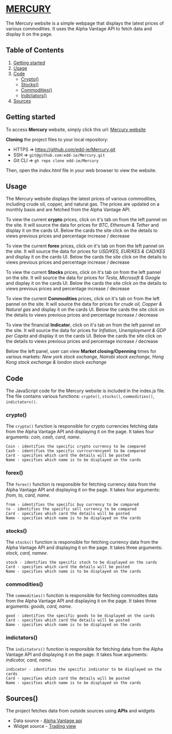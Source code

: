 # [MERCURY](https://edd-ie.github.io/Mercury)
The Mercury website is a simple webpage that displays the latest prices of various commodities. It uses the Alpha Vantage API to fetch data and display it on the page.

## Table of Contents
1. [Getting started](#Getting-started)
2. [Usage](#Usage)
3. [Code](#Code)
    - [Crypto()](#crypto)
    - [Stocks()](#stocks)
    - [Commodities()](#commodities)
    - [Indictators()](#indictators)
4. [Sources](#Sources)


## <a id="Getting-started">Getting started</a> 
To access **Mercury** website, simply click this url:
[Mercury website](https://edd-ie.github.io/Mercury)

**Cloning** the project files to your local repository:
* HTTPS => https://github.com/edd-ie/Mercury.git
* SSH => ```git@github.com:edd-ie/Mercury.git```
* Git CLI => ```gh repo clone edd-ie/Mercury```

Then, open the *index.html* file in your web browser to view the website.

## <a id="Usage">Usage</a>
The Mercury website displays the latest prices of various commodities, including crude oil, copper, and natural gas. The prices are updated on a monthly basis and are fetched from the Alpha Vantage API.

To view the current **crypto** prices, click on it's tab on from the left pannel on the site. It will source the data for prices for *BTC, Ethereum & Tether* and display it on the cards UI. 
Below the cards the site click on the details to views previous prices and percentage increase / decrease

To view the current **forex** prices, click on it's tab on from the left pannel on the site. It will source the data for prices for *USD/KES, EUR/KES & CAD/KES* and display it on the cards UI. 
Below the cards the site click on the details to views previous prices and percentage increase / decrease

To view the current **Stocks** prices, click on it's tab on from the left pannel on the site. It will source the data for prices for *Tesla, Microsoft & Google* and display it on the cards UI. 
Below the cards the site click on the details to views previous prices and percentage increase / decrease

To view the current **Commodities** prices, click on it's tab on from the left pannel on the site. It will source the data for prices for *crude oil, Copper & Natural gas* and display it on the cards UI. 
Below the cards the site click on the details to views previous prices and percentage increase / decrease

To view the financial **Indicator**, click on it's tab on from the left pannel on the site. It will source the data for prices for *Inflation, Unemployment & GDP per Capita* and display it on the cards UI. 
Below the cards the site click on the details to views previous prices and percentage increase / decrease

Below the left panel, user can view **Market closing/Openning** times for various markets: *New york stock exchange, Nairobi stock exchange, Hong Kong stock exchange & london stock exchange*

## <a id="Code">Code</a>
The JavaScript code for the Mercury website is included in the index.js file. The file contains various functions: ```crypto()```, ```stocks()```, ```commodities()```, ```indictators()```.

### <a id="crypto">crypto()</a>
The ```crypto()``` function is responsible for crypto currencies fetching data from the Alpha Vantage API and displaying it on the page. It takes four arguments: *coin, cash, card, name*.

    Coin - identifies the specific crypto currency to be compared
    Cash - identifies the specific currcurrencyent to be compared 
    Card - specifies which card the details will be posted
    Name - specifies which name is to be displayed on the cards
### <a id="forex">forex()</a>
The ```forex()``` function is responsible for fetching currency data from the Alpha Vantage API and displaying it on the page. It takes four arguments: *from, to, card, name*.

    from - identifies the specific buy currency to be compared
    to - identifies the specific sell currency to be compared 
    Card - specifies which card the details will be posted
    Name - specifies which name is to be displayed on the cards
### <a id="stocks">stocks()</a>
The ```stocks()``` function is responsible for fetching currency data from the Alpha Vantage API and displaying it on the page. It takes three arguments: *stock, card, namee*.

    stock - identifies the specific stock to be displayed on the cards
    Card - specifies which card the details will be posted
    Name - specifies which name is to be displayed on the cards
### <a id="commodities">commodities()</a>
The ```commodities()``` function is responsible for fetching commodites data from the Alpha Vantage API and displaying it on the page. It takes three arguments: *goods, card, name*.

    good - identifies the specific goods to be displayed on the cards
    Card - specifies which card the details will be posted
    Name - specifies which name is to be displayed on the cards
### <a id="indictators">indictators()</a>
The ```indictators()``` function is responsible for fetching data from the Alpha Vantage API and displaying it on the page. It takes foue arguments: *indicator, card, name*.

    indicator - identifies the specific indicator to be displayed on the cards
    Card - specifies which card the details will be posted
    Name - specifies which name is to be displayed on the cards

## <a id="Sources">Sources()</a>
The project fetches data from outside sources using **APIs** and widgets
* Data source - [Alpha Vantage api](https://www.alphavantage.co/documentation/)
* Widget source - [Trading view](http://tradingview.com/)

